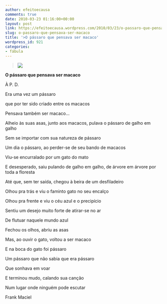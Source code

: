 ```yaml
---
author: efeitoecausa
comments: true
date: 2010-03-23 01:16:00+00:00
layout: post
link: https://efeitoecausa.wordpress.com/2010/03/23/o-passaro-que-pensava-ser-macaco/
slug: o-passaro-que-pensava-ser-macaco
title: '>O pássaro que pensava ser macaco'
wordpress_id: 921
categories:
- fábula
---
```


>[![](http://sites.google.com/site/network11/MonkeyBird.jpg)](http://sites.google.com/site/network11/MonkeyBird.jpg)
  
	 	 	 	 	 	  

**O pássaro que pensava ser macaco**

À P. D.


  


Era uma vez um pássaro

que por ter sido criado entre os macacos

Pensava também ser macaco...


  


Alheio às suas asas, junto aos macacos, pulava o pássaro de galho em galho

Sem se importar com sua natureza de pássaro


  


Um dia o pássaro, ao perder-se de seu bando de macacos

Viu-se encurralado por um gato do mato

E desesperado, saiu pulando de galho em galho, de árvore em árvore por toda a floresta

Até que, sem ter saída, chegou à beira de um desfiladeiro

Olhou pra trás e viu o faminto gato no seu encalço

Olhou pra frente e viu o céu azul e o precipício

Sentiu um desejo muito forte de atirar-se no ar

De flutuar naquele mundo azul


  


Fechou os olhos, abriu as asas

Mas, ao ouvir o gato, voltou a ser macaco

E na boca do gato foi pássaro

Um pássaro que não sabia que era pássaro

Que sonhava em voar

E terminou mudo, calando sua canção

Num lugar onde ninguém pode escutar


  


Frank Maciel
